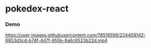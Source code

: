 # pokedex-react

### Demo

https://user-images.githubusercontent.com/78516596/224408142-6853d3cd-b74f-4d7f-955b-8a6c8523b22d.mp4

